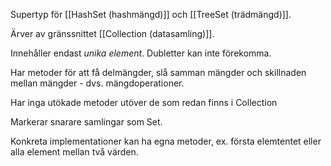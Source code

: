 
Supertyp för  [[HashSet (hashmängd)]] och [[TreeSet (trädmängd)]].

Ärver av gränssnittet [[Collection (datasamling)]].

Innehåller endast *unika element*.  Dubletter kan inte förekomma.

Har metoder för att få delmängder, slå samman mängder och skillnaden mellan mängder - dvs. mängdoperationer.

Har inga utökade metoder utöver de som redan finns i Collection

Markerar snarare samlingar som Set.

Konkreta implementationer kan ha egna metoder, ex. första elemtentet eller alla element mellan två värden.